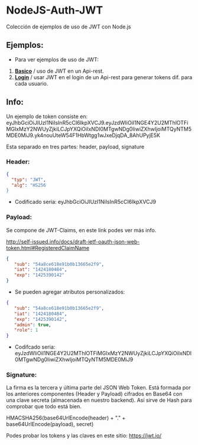 # NodeJS-Auth-JWT

Colección de ejemplos de uso de JWT con Node.js

## Ejemplos:
* Para ver ejemplos de uso de JWT:

1) **[Basico]** / uso de JWT en un Api-rest.
2) **[Login]** / usar JWT en el login de un Api-rest para generar tokens dif. para cada usuario.

[Basico]:https://github.com/damiancipolat/NodeJS-Auth-JWT/tree/master/basico
[Login]:https://github.com/damiancipolat/NodeJS-Auth-JWT/tree/master/login

## Info:
Un ejemplo de token consiste en:
eyJhbGciOiJIUzI1NiIsInR5cCI6IkpXVCJ9.eyJzdWIiOiI1NGE4Y2U2MThlOTFiMGIxMzY2NWUyZjkiLCJpYXQiOiIxNDI0MTgwNDg0IiwiZXhwIjoiMTQyNTM5MDE0MiJ9.yk4nouUteW54F1HbWtgg1wJxeDjqDA_8AhUPyjE5K

Esta separado en tres partes: header, payload, signature

### Header:
```json
{
  "typ": "JWT",
  "alg": "HS256
}
```
- Codificado seria: eyJhbGciOiJIUzI1NiIsInR5cCI6IkpXVCJ9

### Payload:
Se compone de JWT-Claims, en este link podes ver más info.

http://self-issued.info/docs/draft-ietf-oauth-json-web-token.html#RegisteredClaimName

```json
{
   "sub": "54a8ce618e91b0b13665e2f9",
   "iat": "1424180484",
   "exp": "1425390142"
}
```

- Se pueden agregar atributos personalizados:

```json
{
   "sub": "54a8ce618e91b0b13665e2f9",
   "iat": "1424180484",
   "exp": "1425390142",
   "admin": true,
   "role": 1
}
```

- Codifcado seria:
eyJzdWIiOiI1NGE4Y2U2MThlOTFiMGIxMzY2NWUyZjkiLCJpYXQiOiIxNDI0MTgwNDg0IiwiZXhwIjoiMTQyNTM5MDE0MiJ9

### Signature:
La firma es la tercera y última parte del JSON Web Token. Está formada por los anteriores componentes (Header y Payload) cifrados en Base64 con una clave secreta (almacenada en nuestro backend). Así sirve de Hash para comprobar que todo está bien.

HMACSHA256(base64UrlEncode(header) + "." + base64UrlEncode(payload), secret)

Podes probar los tokens y las claves en este sitio: https://jwt.io/
